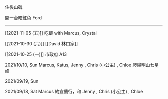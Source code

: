 
住後山碑

開一台暗紅色 Ford

---

[[2021-11-05 (五)]] 吃飯 with Marcus, Crystal

[[2021-10-30 (六)]] [[David 林口家]]

[[2021-10-25 (一)]] 市政府 A13

2021/10/10, Sun Marcus, Katus, Jenny , Chris (小公主) , Chloe 爬陽明山七星峰

2021/09/19, Sun 

2021/09/18, Sat Marcus 約宜蘭行，和 Jenny , Chris (小公主) , Chloe
